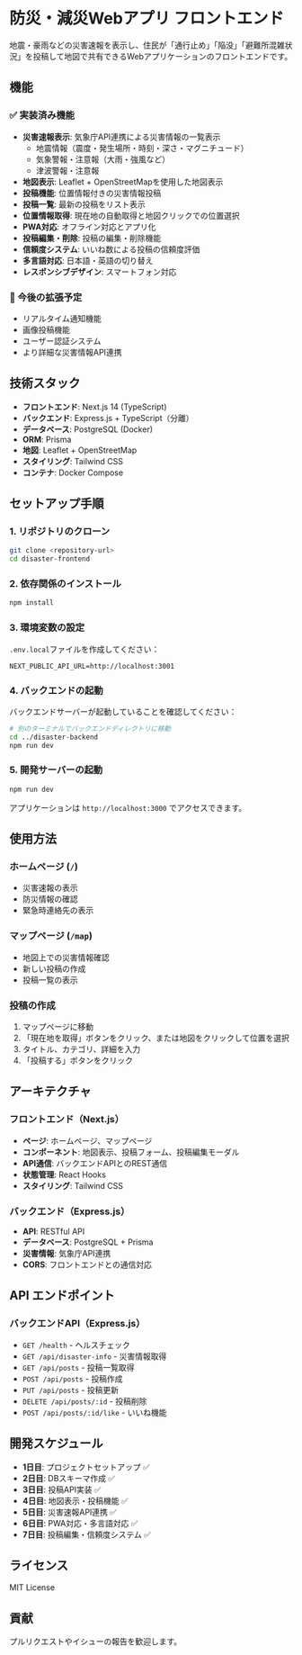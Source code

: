 # 防災・減災Webアプリ フロントエンド

地震・豪雨などの災害速報を表示し、住民が「通行止め」「陥没」「避難所混雑状況」を投稿して地図で共有できるWebアプリケーションのフロントエンドです。

## 機能

### ✅ 実装済み機能
- **災害速報表示**: 気象庁API連携による災害情報の一覧表示
  - 地震情報（震度・発生場所・時刻・深さ・マグニチュード）
  - 気象警報・注意報（大雨・強風など）
  - 津波警報・注意報
- **地図表示**: Leaflet + OpenStreetMapを使用した地図表示
- **投稿機能**: 位置情報付きの災害情報投稿
- **投稿一覧**: 最新の投稿をリスト表示
- **位置情報取得**: 現在地の自動取得と地図クリックでの位置選択
- **PWA対応**: オフライン対応とアプリ化
- **投稿編集・削除**: 投稿の編集・削除機能
- **信頼度システム**: いいね数による投稿の信頼度評価
- **多言語対応**: 日本語・英語の切り替え
- **レスポンシブデザイン**: スマートフォン対応

### 🔄 今後の拡張予定
- リアルタイム通知機能
- 画像投稿機能
- ユーザー認証システム
- より詳細な災害情報API連携

## 技術スタック

- **フロントエンド**: Next.js 14 (TypeScript)
- **バックエンド**: Express.js + TypeScript（分離）
- **データベース**: PostgreSQL (Docker)
- **ORM**: Prisma
- **地図**: Leaflet + OpenStreetMap
- **スタイリング**: Tailwind CSS
- **コンテナ**: Docker Compose

## セットアップ手順

### 1. リポジトリのクローン
```bash
git clone <repository-url>
cd disaster-frontend
```

### 2. 依存関係のインストール
```bash
npm install
```

### 3. 環境変数の設定
`.env.local`ファイルを作成してください：
```env
NEXT_PUBLIC_API_URL=http://localhost:3001
```

### 4. バックエンドの起動
バックエンドサーバーが起動していることを確認してください：
```bash
# 別のターミナルでバックエンドディレクトリに移動
cd ../disaster-backend
npm run dev
```

### 5. 開発サーバーの起動
```bash
npm run dev
```

アプリケーションは `http://localhost:3000` でアクセスできます。

## 使用方法

### ホームページ (`/`)
- 災害速報の表示
- 防災情報の確認
- 緊急時連絡先の表示

### マップページ (`/map`)
- 地図上での災害情報確認
- 新しい投稿の作成
- 投稿一覧の表示

### 投稿の作成
1. マップページに移動
2. 「現在地を取得」ボタンをクリック、または地図をクリックして位置を選択
3. タイトル、カテゴリ、詳細を入力
4. 「投稿する」ボタンをクリック

## アーキテクチャ

### フロントエンド（Next.js）
- **ページ**: ホームページ、マップページ
- **コンポーネント**: 地図表示、投稿フォーム、投稿編集モーダル
- **API通信**: バックエンドAPIとのREST通信
- **状態管理**: React Hooks
- **スタイリング**: Tailwind CSS

### バックエンド（Express.js）
- **API**: RESTful API
- **データベース**: PostgreSQL + Prisma
- **災害情報**: 気象庁API連携
- **CORS**: フロントエンドとの通信対応

## API エンドポイント

### バックエンドAPI（Express.js）
- `GET /health` - ヘルスチェック
- `GET /api/disaster-info` - 災害情報取得
- `GET /api/posts` - 投稿一覧取得
- `POST /api/posts` - 投稿作成
- `PUT /api/posts` - 投稿更新
- `DELETE /api/posts/:id` - 投稿削除
- `POST /api/posts/:id/like` - いいね機能

## 開発スケジュール

- **1日目**: プロジェクトセットアップ ✅
- **2日目**: DBスキーマ作成 ✅
- **3日目**: 投稿API実装 ✅
- **4日目**: 地図表示・投稿機能 ✅
- **5日目**: 災害速報API連携 ✅
- **6日目**: PWA対応・多言語対応 ✅
- **7日目**: 投稿編集・信頼度システム ✅

## ライセンス

MIT License

## 貢献

プルリクエストやイシューの報告を歓迎します。
